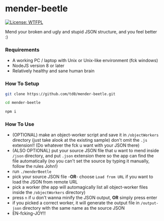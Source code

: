 # mender-beetle
[![License: WTFPL](https://img.shields.io/badge/License-WTFPL-brightgreen.svg)](http://www.wtfpl.net/about/)

Mend your broken and ugly and stupid JSON structure, and you feel better :)


### Requirements
- A working PC / laptop with Unix or Unix-like environment (fck windows)
- NodeJS version 8 or later
- Relatively healthy and sane human brain


### How To Setup
```bash
git clone https://github.com/td0/mender-beetle.git

cd mender-beetle

npm i
```


### How To Use
- (OPTIONAL) make an object-worker script and save it in `/objectWorkers` directory (just take alook at the existing sample) don't omit the `.js` extension!! (Do whatever the fck u want with your JSON there)
- (ALSO OPTIONAL) put your source JSON file that u want to mend inside `/json` directory, and put `.json` extension there so the app can find the file automatically (no you can't set the source by typing it manually, follow the rules John!)
- run `./menderBeetle`
- pick your source JSON file -**OR**- choose `Load from URL` if you want to load the JSON from remote URL
- pick a worker (the app will automagically list all object-worker files inside the `/objectWorkers` directory)
- press `n` if u don't wanna minify the JSON output, **OR** simply press enter
- if you picked a correct worker, it will generate the output file in `/output-json` directory with the same name as the source JSON
- EN-fcking-JOY!!

